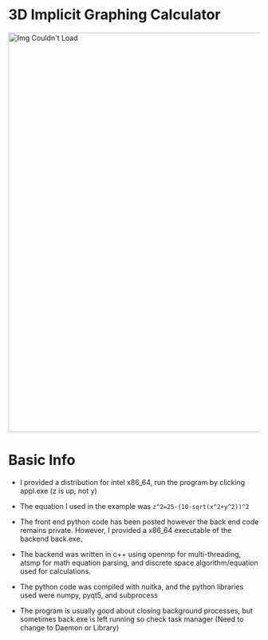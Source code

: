 # 3D Implicit Graphing Calculator

<img src="https://user-images.githubusercontent.com/60249504/136651126-91e6ee99-4b8d-4b79-a563-aeed1d048aff.gif" alt="Img Couldn't Load" width="800">

# Basic Info

- I provided a distribution for intel x86_64, run the program by clicking appl.exe (z is up, not y)

- The equation I used in the example was ``` z^2=25-(10-sqrt(x^2+y^2))^2 ```

- The front end python code has been posted however the back end code remains private. However, I provided a x86_64 executable of the backend back.exe.

- The backend was written in c++ using openmp for multi-threading, atsmp for math equation parsing, and discrete space algorithm/equation used for calculations.

- The python code was compiled with nuitka, and the python libraries used were numpy, pyqt5, and subprocess

- The program is usually good about closing background processes, but sometimes back.exe is left running so check task manager (Need to change to Daemon or Library)

